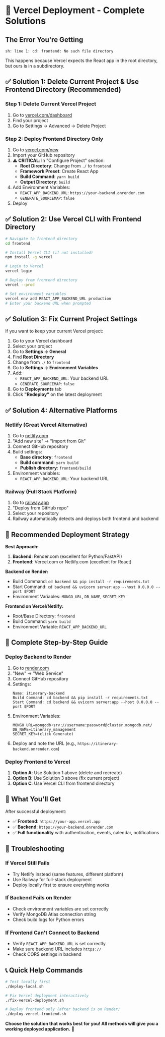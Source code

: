 # 🚀 Vercel Deployment - Complete Solutions

## The Error You're Getting
```
sh: line 1: cd: frontend: No such file directory
```

This happens because Vercel expects the React app in the root directory, but ours is in a subdirectory.

## ✅ Solution 1: Delete Current Project & Use Frontend Directory (Recommended)

### Step 1: Delete Current Vercel Project
1. Go to [vercel.com/dashboard](https://vercel.com/dashboard)
2. Find your project
3. Go to Settings → Advanced → Delete Project

### Step 2: Deploy Frontend Directory Only
1. Go to [vercel.com/new](https://vercel.com/new)
2. Import your GitHub repository
3. **⚠️ CRITICAL**: In "Configure Project" section:
   - **Root Directory**: Change from `./` to `frontend`
   - **Framework Preset**: Create React App
   - **Build Command**: `yarn build`
   - **Output Directory**: `build`
4. Add Environment Variables:
   - `REACT_APP_BACKEND_URL`: `https://your-backend.onrender.com`
   - `GENERATE_SOURCEMAP`: `false`
5. Deploy

## ✅ Solution 2: Use Vercel CLI with Frontend Directory

```bash
# Navigate to frontend directory
cd frontend

# Install Vercel CLI (if not installed)
npm install -g vercel

# Login to Vercel
vercel login

# Deploy from frontend directory
vercel --prod

# Set environment variables
vercel env add REACT_APP_BACKEND_URL production
# Enter your backend URL when prompted
```

## ✅ Solution 3: Fix Current Project Settings

If you want to keep your current Vercel project:

1. Go to your Vercel dashboard
2. Select your project
3. Go to **Settings → General**
4. Find **Root Directory**
5. Change from `./` to `frontend`
6. Go to **Settings → Environment Variables**
7. Add:
   - `REACT_APP_BACKEND_URL`: Your backend URL
   - `GENERATE_SOURCEMAP`: `false`
8. Go to **Deployments** tab
9. Click **"Redeploy"** on the latest deployment

## ✅ Solution 4: Alternative Platforms

### Netlify (Great Vercel Alternative)
1. Go to [netlify.com](https://netlify.com)
2. "Add new site" → "Import from Git"
3. Connect GitHub repository
4. Build settings:
   - **Base directory**: `frontend`
   - **Build command**: `yarn build`
   - **Publish directory**: `frontend/build`
5. Environment variables:
   - `REACT_APP_BACKEND_URL`: Your backend URL

### Railway (Full Stack Platform)
1. Go to [railway.app](https://railway.app)
2. "Deploy from GitHub repo"
3. Select your repository
4. Railway automatically detects and deploys both frontend and backend

## 🎯 Recommended Deployment Strategy

**Best Approach:**
1. **Backend**: Render.com (excellent for Python/FastAPI)
2. **Frontend**: Vercel.com or Netlify.com (excellent for React)

**Backend on Render:**
- Build Command: `cd backend && pip install -r requirements.txt`
- Start Command: `cd backend && uvicorn server:app --host 0.0.0.0 --port $PORT`
- Environment Variables: `MONGO_URL`, `DB_NAME`, `SECRET_KEY`

**Frontend on Vercel/Netlify:**
- Root/Base Directory: `frontend`
- Build Command: `yarn build`
- Environment Variable: `REACT_APP_BACKEND_URL`

## 🔧 Complete Step-by-Step Guide

### Deploy Backend to Render
1. Go to [render.com](https://render.com)
2. "New" → "Web Service"
3. Connect GitHub repository
4. Settings:
   ```
   Name: itinerary-backend
   Build Command: cd backend && pip install -r requirements.txt
   Start Command: cd backend && uvicorn server:app --host 0.0.0.0 --port $PORT
   ```
5. Environment Variables:
   ```
   MONGO_URL=mongodb+srv://username:password@cluster.mongodb.net/
   DB_NAME=itinerary_management
   SECRET_KEY=(click Generate)
   ```
6. Deploy and note the URL (e.g., `https://itinerary-backend.onrender.com`)

### Deploy Frontend to Vercel
1. **Option A**: Use Solution 1 above (delete and recreate)
2. **Option B**: Use Solution 3 above (fix current project)
3. **Option C**: Use Vercel CLI from frontend directory

## 🎊 What You'll Get

After successful deployment:
- ✅ **Frontend**: `https://your-app.vercel.app`
- ✅ **Backend**: `https://your-backend.onrender.com`
- ✅ **Full functionality** with authentication, events, calendar, notifications

## 🐛 Troubleshooting

### If Vercel Still Fails
- Try Netlify instead (same features, different platform)
- Use Railway for full-stack deployment
- Deploy locally first to ensure everything works

### If Backend Fails on Render
- Check environment variables are set correctly
- Verify MongoDB Atlas connection string
- Check build logs for Python errors

### If Frontend Can't Connect to Backend
- Verify `REACT_APP_BACKEND_URL` is set correctly
- Make sure backend URL includes `https://`
- Check CORS settings in backend

## 📞 Quick Help Commands

```bash
# Test locally first
./deploy-local.sh

# Fix Vercel deployment interactively
./fix-vercel-deployment.sh

# Deploy frontend only (after backend is on Render)
./deploy-vercel-frontend.sh
```

**Choose the solution that works best for you! All methods will give you a working deployed application.** 🚀
